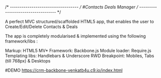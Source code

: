 
/* ----------------------------------- */
	 #Contacts Deals Manager
/* ----------------------------------- */

A perfect MVC structured/scaffolded HTML5 app, that enables the user to Create/Edit/Delete Contacts & Deals

The app is completely modularised & implemented using the following framework/libs :

Markup: HTML5
MV* Framework: Backbone.js
Module loader: Require.js
Templating libs: Handlebars & Underscore
RWD Breakpoint: Mobiles, Tabs (till 768px) & Desktops

#DEMO
https://crm-backbone-venkatb4u.c9.io/index.html
